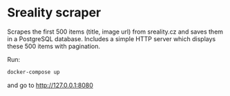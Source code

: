 # Sreality scraper
Scrapes the first 500 items (title, image url) from sreality.cz and saves them in a PostgreSQL database. Includes a simple HTTP server which displays these 500 items with pagination.

Run:
```bash
docker-compose up
```
 and go to http://127.0.0.1:8080
